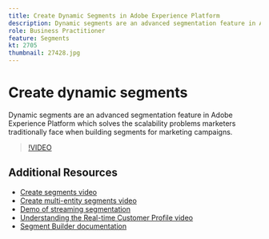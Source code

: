 ```yaml
---
title: Create Dynamic Segments in Adobe Experience Platform
description: Dynamic segments are an advanced segmentation feature in Adobe Experience Platform which solves the scalability problems marketers traditionally face when building segments for marketing campaigns.
role: Business Practitioner
feature: Segments
kt: 2705
thumbnail: 27428.jpg
---
```


# Create dynamic segments

Dynamic segments are an advanced segmentation feature in Adobe Experience Platform which solves the scalability problems marketers traditionally face when building segments for marketing campaigns.

>[!VIDEO](https://video.tv.adobe.com/v/27428?quality=12&learn=on)

## Additional Resources

* [Create segments video](create-segments.md)
* [Create multi-entity segments video](create-multi-entity-segments.md)
* [Demo of streaming segmentation](streaming-segmentation-demo.md)
* [Understanding the Real-time Customer Profile video](../profiles/bring-data-into-the-real-time-customer-profile.md)
* [Segment Builder documentation](https://docs.adobe.com/content/help/en/experience-platform/segmentation/ui/overview.html)
